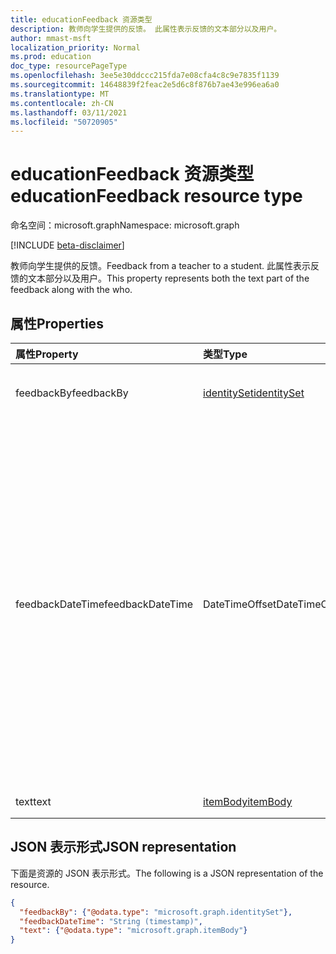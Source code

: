 ```yaml
---
title: educationFeedback 资源类型
description: 教师向学生提供的反馈。 此属性表示反馈的文本部分以及用户。
author: mmast-msft
localization_priority: Normal
ms.prod: education
doc_type: resourcePageType
ms.openlocfilehash: 3ee5e30ddccc215fda7e08cfa4c8c9e7835f1139
ms.sourcegitcommit: 14648839f2feac2e5d6c8f876b7ae43e996ea6a0
ms.translationtype: MT
ms.contentlocale: zh-CN
ms.lasthandoff: 03/11/2021
ms.locfileid: "50720905"
---
```

# <a name="educationfeedback-resource-type"></a><span data-ttu-id="5765a-104">educationFeedback 资源类型</span><span class="sxs-lookup"><span data-stu-id="5765a-104">educationFeedback resource type</span></span>

<span data-ttu-id="5765a-105">命名空间：microsoft.graph</span><span class="sxs-lookup"><span data-stu-id="5765a-105">Namespace: microsoft.graph</span></span>

[!INCLUDE [beta-disclaimer](../../includes/beta-disclaimer.md)]

<span data-ttu-id="5765a-106">教师向学生提供的反馈。</span><span class="sxs-lookup"><span data-stu-id="5765a-106">Feedback from a teacher to a student.</span></span> <span data-ttu-id="5765a-107">此属性表示反馈的文本部分以及用户。</span><span class="sxs-lookup"><span data-stu-id="5765a-107">This property represents both the text part of the feedback along with the who.</span></span>


## <a name="properties"></a><span data-ttu-id="5765a-108">属性</span><span class="sxs-lookup"><span data-stu-id="5765a-108">Properties</span></span>
| <span data-ttu-id="5765a-109">属性</span><span class="sxs-lookup"><span data-stu-id="5765a-109">Property</span></span>     | <span data-ttu-id="5765a-110">类型</span><span class="sxs-lookup"><span data-stu-id="5765a-110">Type</span></span>   |<span data-ttu-id="5765a-111">说明</span><span class="sxs-lookup"><span data-stu-id="5765a-111">Description</span></span>|
|:---------------|:--------|:----------|
|<span data-ttu-id="5765a-112">feedbackBy</span><span class="sxs-lookup"><span data-stu-id="5765a-112">feedbackBy</span></span>|[<span data-ttu-id="5765a-113">identitySet</span><span class="sxs-lookup"><span data-stu-id="5765a-113">identitySet</span></span>](identityset.md)|<span data-ttu-id="5765a-114">创建反馈的用户。</span><span class="sxs-lookup"><span data-stu-id="5765a-114">User who created the feedback.</span></span>|
|<span data-ttu-id="5765a-115">feedbackDateTime</span><span class="sxs-lookup"><span data-stu-id="5765a-115">feedbackDateTime</span></span>|<span data-ttu-id="5765a-116">DateTimeOffset</span><span class="sxs-lookup"><span data-stu-id="5765a-116">DateTimeOffset</span></span>|<span data-ttu-id="5765a-117">提供反馈的时间。</span><span class="sxs-lookup"><span data-stu-id="5765a-117">Moment in time when the feedback was given.</span></span> <span data-ttu-id="5765a-118">时间戳类型表示采用 ISO 8601 格式的日期和时间信息，始终采用 UTC 时区。</span><span class="sxs-lookup"><span data-stu-id="5765a-118">The Timestamp type represents date and time information using ISO 8601 format and is always in UTC time.</span></span> <span data-ttu-id="5765a-119">例如，2014 年 1 月 1 日午夜 UTC 为 `2014-01-01T00:00:00Z`</span><span class="sxs-lookup"><span data-stu-id="5765a-119">For example, midnight UTC on Jan 1, 2014 is `2014-01-01T00:00:00Z`</span></span>|
|<span data-ttu-id="5765a-120">text</span><span class="sxs-lookup"><span data-stu-id="5765a-120">text</span></span>|[<span data-ttu-id="5765a-121">itemBody</span><span class="sxs-lookup"><span data-stu-id="5765a-121">itemBody</span></span>](itembody.md)|<span data-ttu-id="5765a-122">反馈。</span><span class="sxs-lookup"><span data-stu-id="5765a-122">Feedback.</span></span>|

## <a name="json-representation"></a><span data-ttu-id="5765a-123">JSON 表示形式</span><span class="sxs-lookup"><span data-stu-id="5765a-123">JSON representation</span></span>

<span data-ttu-id="5765a-124">下面是资源的 JSON 表示形式。</span><span class="sxs-lookup"><span data-stu-id="5765a-124">The following is a JSON representation of the resource.</span></span>

<!-- {
  "blockType": "resource",
  "optionalProperties": [

  ],
  "@odata.type": "microsoft.graph.educationFeedback"
}-->

```json
{
  "feedbackBy": {"@odata.type": "microsoft.graph.identitySet"},
  "feedbackDateTime": "String (timestamp)",
  "text": {"@odata.type": "microsoft.graph.itemBody"}
}

```

<!-- uuid: 8fcb5dbc-d5aa-4681-8e31-b001d5168d79
2015-10-25 14:57:30 UTC -->
<!--
{
  "type": "#page.annotation",
  "description": "educationFeedback resource",
  "keywords": "",
  "section": "documentation",
  "tocPath": "",
  "suppressions": []
}
-->


